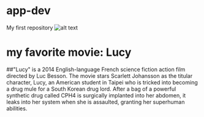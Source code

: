 # app-dev
My first repository
![alt text](https://horrornews.net/wp-content/uploads/2014/07/lucy-scarletteJ.jpg)
# my favorite movie: Lucy

##"Lucy" is a 2014 English-language French science fiction action film directed by Luc Besson. The movie stars Scarlett Johansson as the titular character, Lucy, an American student in Taipei who is tricked into becoming a drug mule for a South Korean drug lord. After a bag of a powerful synthetic drug called CPH4 is surgically implanted into her abdomen, it leaks into her system when she is assaulted, granting her superhuman abilities.
